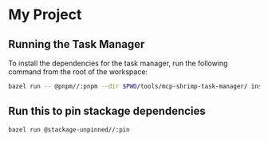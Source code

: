 # My Project

## Running the Task Manager

To install the dependencies for the task manager, run the following command from the root of the workspace:

```bash
bazel run -- @pnpm//:pnpm --dir $PWD/tools/mcp-shrimp-task-manager/ install
``` 

## Run this to pin stackage dependencies
```bash
bazel run @stackage-unpinned//:pin
```